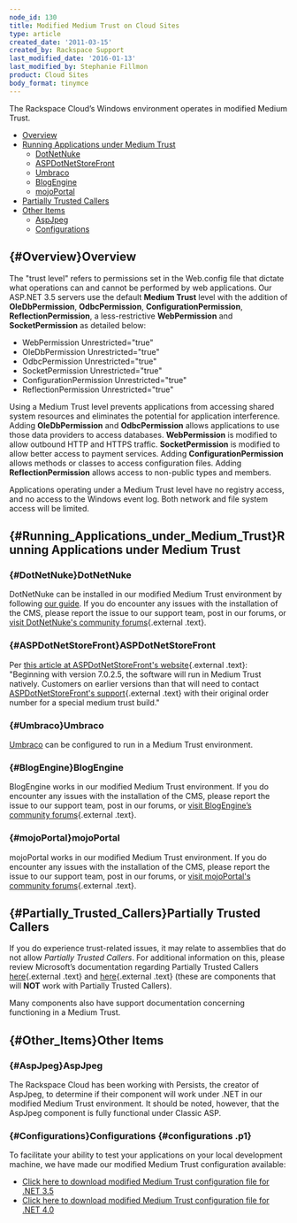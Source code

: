```yaml
---
node_id: 130
title: Modified Medium Trust on Cloud Sites
type: article
created_date: '2011-03-15'
created_by: Rackspace Support
last_modified_date: '2016-01-13'
last_modified_by: Stephanie Fillmon
product: Cloud Sites
body_format: tinymce
---
```


The Rackspace Cloud&rsquo;s Windows environment operates in modified Medium
Trust.

-   [<span class="toctext">Overview</span>](#Overview)
-   [<span class="toctext">Running Applications under Medium
    Trust</span>](#Running_Applications_under_Medium_Trust)
    -   [<span class="toctext">DotNetNuke</span>](#DotNetNuke)
    -   [<span
        class="toctext">ASPDotNetStoreFront</span>](#ASPDotNetStoreFront)
    -   [<span class="toctext">Umbraco</span>](#Umbraco)
    -   [<span class="toctext">BlogEngine</span>](#BlogEngine)
    -   [<span class="toctext">mojoPortal</span>](#mojoPortal)
-   [<span class="toctext">Partially Trusted
    Callers</span>](#Partially_Trusted_Callers)
-   [<span class="toctext">Other Items</span>](#Other_Items)
    -   [<span class="toctext">AspJpeg</span>](#AspJpeg)
    -   [<span class="toctext">Configurations</span>](#Configurations)

[](){#Overview}<span style="line-height: 1.2;">Overview</span>
--------------------------------------------------------------

The "trust level" refers to permissions set in the Web.config file that
dictate what operations can and cannot be performed by web applications.
Our ASP.NET 3.5 servers use the default **Medium Trust** level with the
addition of **OleDbPermission**, **OdbcPermission**,
**ConfigurationPermission**, **ReflectionPermission**, a
less-restrictive **WebPermission** and **SocketPermission** as detailed
below:

-   WebPermission Unrestricted="true"
-   OleDbPermission Unrestricted="true"
-   OdbcPermission Unrestricted="true"
-   SocketPermission Unrestricted="true"
-   ConfigurationPermission Unrestricted="true"
-   ReflectionPermission Unrestricted="true"

Using a Medium Trust level prevents applications from accessing shared
system resources and eliminates the potential for application
interference. Adding **OleDbPermission** and **OdbcPermission** allows
applications to use those data providers to access databases.
**WebPermission** is modified to allow outbound HTTP and HTTPS traffic.
**SocketPermission** is modified to allow better access to payment
services. Adding **ConfigurationPermission** allows methods or classes
to access configuration files. Adding **ReflectionPermission** allows
access to non-public types and members.

Applications operating under a Medium Trust level have no registry
access, and no access to the Windows event log. Both network and file
system access will be limited.

<span class="mw-headline">[](){#Running_Applications_under_Medium_Trust}Running Applications under Medium Trust</span>
----------------------------------------------------------------------------------------------------------------------

### <span class="mw-headline">[](){#DotNetNuke}DotNetNuke</span>

DotNetNuke can be installed in our modified Medium Trust environment by
following [our
guide](/howto/install-dotnetnuke-on-cloud-sites "DotNetNuke"). If you do
encounter any issues with the installation of the CMS, please report the
issue to our support team, post in our forums, or [visit DotNetNuke's
community
forums](http://www.dotnetnuke.com/tabid/795/default.aspx "http://www.dotnetnuke.com/tabid/795/default.aspx"){.external
.text}.

### <span class="mw-headline">[](){#ASPDotNetStoreFront}ASPDotNetStoreFront</span>

Per [this article at ASPDotNetStoreFront's
website](https://support.aspdotnetstorefront.com/index.php?_m=knowledgebase&_a=viewarticle&kbarticleid=105 "https://support.aspdotnetstorefront.com/index.php?_m=knowledgebase&_a=viewarticle&kbarticleid=105"){.external
.text}:
"Beginning with version 7.0.2.5, the software will run in Medium Trust
natively. Customers on earlier versions than that will need to contact
[ASPDotNetStoreFront's
support](http://www.aspdotnetstorefront.com/t-support.aspx "http://www.aspdotnetstorefront.com/t-support.aspx"){.external
.text} with their original order number for a special medium trust
build."

### <span class="mw-headline">[](){#Umbraco}Umbraco</span>

[Umbraco](http://umbraco.com/) can be configured to run in a Medium
Trust environment.

### <span class="mw-headline">[](){#BlogEngine}BlogEngine</span>

BlogEngine works in our modified Medium Trust environment. If you do
encounter any issues with the installation of the CMS, please report the
issue to our support team, post in our forums, or [visit BlogEngine&rsquo;s
community
forums](http://www.codeplex.com/blogengine/Thread/List.aspx "http://www.codeplex.com/blogengine/Thread/List.aspx"){.external
.text}.

### <span class="mw-headline">[](){#mojoPortal}mojoPortal</span>

mojoPortal works in our modified Medium Trust environment. If you do
encounter any issues with the installation of the CMS, please report the
issue to our support team, post in our forums, or [visit mojoPortal's
community
forums](http://www.mojoportal.com/forums.aspx "http://www.mojoportal.com/forums.aspx"){.external
.text}.

<span class="mw-headline">[](){#Partially_Trusted_Callers}Partially Trusted Callers</span>
------------------------------------------------------------------------------------------

If you do experience trust-related issues, it may relate to assemblies
that do not allow *Partially Trusted Callers*. For additional
information on this, please review Microsoft&rsquo;s documentation regarding
Partially Trusted Callers
[here](http://msdn.microsoft.com/en-us/library/wyts434y.aspx "http://msdn.microsoft.com/en-us/library/wyts434y.aspx"){.external
.text} and
[here](http://msdn.microsoft.com/en-us/library/ms364059%28VS.80%29.aspx#prtltrstpro_topic7 "http://msdn.microsoft.com/en-us/library/ms364059%28VS.80%29.aspx#prtltrstpro_topic7"){.external
.text} (these are components that will **NOT** work with Partially
Trusted Callers).

Many components also have support documentation concerning functioning
in a Medium Trust.

<span class="mw-headline">[](){#Other_Items}Other Items</span>
--------------------------------------------------------------

### <span class="mw-headline">[](){#AspJpeg}AspJpeg</span>

The Rackspace Cloud has been working with Persists, the creator of
AspJpeg, to determine if their component will work under .NET in our
modified Medium Trust environment. It should be noted, however, that the
AspJpeg component is fully functional under Classic ASP.

### <span class="mw-headline">[](){#Configurations}Configurations</span> {#configurations .p1}

To facilitate your ability to test your applications on your local
development machine, we have made our modified Medium Trust
configuration available:

-   [Click here to download modified Medium Trust configuration file for
    .NET
    3.5](http://c4959820.r20.cf2.rackcdn.com/web_customtrust.config)
-   [<span>Click here to download modified Medium Trust configuration
    file for .NET
    4</span>.0](http://c4959820.r20.cf2.rackcdn.com/web_custom40.config)


